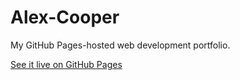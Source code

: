 # Alex-Cooper

My GitHub Pages-hosted web development portfolio. 

[See it live on GitHub Pages](jsmurf.github.io)
